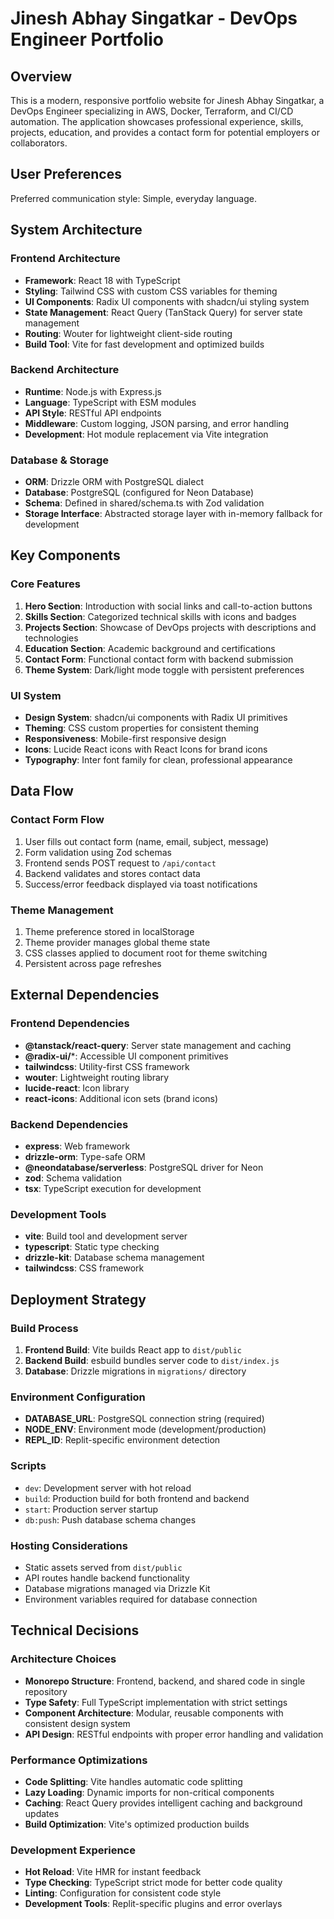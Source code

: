 # Jinesh Abhay Singatkar - DevOps Engineer Portfolio

## Overview

This is a modern, responsive portfolio website for Jinesh Abhay Singatkar, a DevOps Engineer specializing in AWS, Docker, Terraform, and CI/CD automation. The application showcases professional experience, skills, projects, education, and provides a contact form for potential employers or collaborators.

## User Preferences

Preferred communication style: Simple, everyday language.

## System Architecture

### Frontend Architecture
- **Framework**: React 18 with TypeScript
- **Styling**: Tailwind CSS with custom CSS variables for theming
- **UI Components**: Radix UI components with shadcn/ui styling system
- **State Management**: React Query (TanStack Query) for server state management
- **Routing**: Wouter for lightweight client-side routing
- **Build Tool**: Vite for fast development and optimized builds

### Backend Architecture
- **Runtime**: Node.js with Express.js
- **Language**: TypeScript with ESM modules
- **API Style**: RESTful API endpoints
- **Middleware**: Custom logging, JSON parsing, and error handling
- **Development**: Hot module replacement via Vite integration

### Database & Storage
- **ORM**: Drizzle ORM with PostgreSQL dialect
- **Database**: PostgreSQL (configured for Neon Database)
- **Schema**: Defined in shared/schema.ts with Zod validation
- **Storage Interface**: Abstracted storage layer with in-memory fallback for development

## Key Components

### Core Features
1. **Hero Section**: Introduction with social links and call-to-action buttons
2. **Skills Section**: Categorized technical skills with icons and badges
3. **Projects Section**: Showcase of DevOps projects with descriptions and technologies
4. **Education Section**: Academic background and certifications
5. **Contact Form**: Functional contact form with backend submission
6. **Theme System**: Dark/light mode toggle with persistent preferences

### UI System
- **Design System**: shadcn/ui components with Radix UI primitives
- **Theming**: CSS custom properties for consistent theming
- **Responsiveness**: Mobile-first responsive design
- **Icons**: Lucide React icons with React Icons for brand icons
- **Typography**: Inter font family for clean, professional appearance

## Data Flow

### Contact Form Flow
1. User fills out contact form (name, email, subject, message)
2. Form validation using Zod schemas
3. Frontend sends POST request to `/api/contact`
4. Backend validates and stores contact data
5. Success/error feedback displayed via toast notifications

### Theme Management
1. Theme preference stored in localStorage
2. Theme provider manages global theme state
3. CSS classes applied to document root for theme switching
4. Persistent across page refreshes

## External Dependencies

### Frontend Dependencies
- **@tanstack/react-query**: Server state management and caching
- **@radix-ui/***: Accessible UI component primitives
- **tailwindcss**: Utility-first CSS framework
- **wouter**: Lightweight routing library
- **lucide-react**: Icon library
- **react-icons**: Additional icon sets (brand icons)

### Backend Dependencies
- **express**: Web framework
- **drizzle-orm**: Type-safe ORM
- **@neondatabase/serverless**: PostgreSQL driver for Neon
- **zod**: Schema validation
- **tsx**: TypeScript execution for development

### Development Tools
- **vite**: Build tool and development server
- **typescript**: Static type checking
- **drizzle-kit**: Database schema management
- **tailwindcss**: CSS framework

## Deployment Strategy

### Build Process
1. **Frontend Build**: Vite builds React app to `dist/public`
2. **Backend Build**: esbuild bundles server code to `dist/index.js`
3. **Database**: Drizzle migrations in `migrations/` directory

### Environment Configuration
- **DATABASE_URL**: PostgreSQL connection string (required)
- **NODE_ENV**: Environment mode (development/production)
- **REPL_ID**: Replit-specific environment detection

### Scripts
- `dev`: Development server with hot reload
- `build`: Production build for both frontend and backend
- `start`: Production server startup
- `db:push`: Push database schema changes

### Hosting Considerations
- Static assets served from `dist/public`
- API routes handle backend functionality
- Database migrations managed via Drizzle Kit
- Environment variables required for database connection

## Technical Decisions

### Architecture Choices
- **Monorepo Structure**: Frontend, backend, and shared code in single repository
- **Type Safety**: Full TypeScript implementation with strict settings
- **Component Architecture**: Modular, reusable components with consistent design system
- **API Design**: RESTful endpoints with proper error handling and validation

### Performance Optimizations
- **Code Splitting**: Vite handles automatic code splitting
- **Lazy Loading**: Dynamic imports for non-critical components
- **Caching**: React Query provides intelligent caching and background updates
- **Build Optimization**: Vite's optimized production builds

### Development Experience
- **Hot Reload**: Vite HMR for instant feedback
- **Type Checking**: TypeScript strict mode for better code quality
- **Linting**: Configuration for consistent code style
- **Development Tools**: Replit-specific plugins and error overlays
